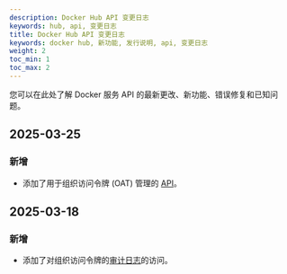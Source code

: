 ```yaml
---
description: Docker Hub API 变更日志
keywords: hub, api, 变更日志
title: Docker Hub API 变更日志
keywords: docker hub, 新功能, 发行说明, api, 变更日志
weight: 2
toc_min: 1
toc_max: 2
---
```


您可以在此处了解 Docker 服务 API 的最新更改、新功能、错误修复和已知问题。

## 2025-03-25

### 新增

- 添加了用于组织访问令牌 (OAT) 管理的 [API](/reference/api/hub/latest/#tag/org-access-tokens)。

## 2025-03-18

### 新增

- 添加了对组织访问令牌的[审计日志](/reference/api/hub/latest/#tag/audit-logs)的访问。
